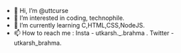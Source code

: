- 👋 Hi, I’m @uttcurse
- 👀 I’m interested in coding, technophile.
- 🌱 I’m currently learning C,HTML,CSS,NodeJS.
- 📫 How to reach me : Insta - utkarsh._.brahma . Twitter - utkarsh_brahma.

<!---
uttcurse/uttcurse is a ✨ special ✨ repository because its `README.md` (this file) appears on your GitHub profile.
You can click the Preview link to take a look at your changes.
--->
